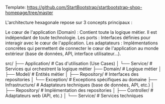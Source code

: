 Template:
https://github.com/StartBootstrap/startbootstrap-shop-homepage/tree/master

L'architecture hexagonale repose sur 3 concepts principaux :

Le cœur de l'application (Domain) : Contient toute la logique métier. Il est indépendant de toute technologie.
Les ports : Interfaces définies pour interagir avec le cœur de l'application.
Les adaptateurs : Implémentations concrètes qui permettent de connecter le cœur de l'application au monde extérieur (base de données, API, interface utilisateur...).

src/
├── Application/         # Cas d'utilisation (Use Cases)
│   └── Service/         # Services qui orchestrent la logique métier
├── Domain/              # Logique métier
│   ├── Model/           # Entités métier
│   ├── Repository/      # Interfaces des repositories
│   └── Exception/       # Exceptions spécifiques au domaine
├── Infrastructure/      # Adaptateurs techniques (base de données, API, etc.)
│   ├── Repository/      # Implémentation des repositories
│   ├── Controller/      # Adaptateurs web (API, etc.)
│   └── Service/         # Services techniques

